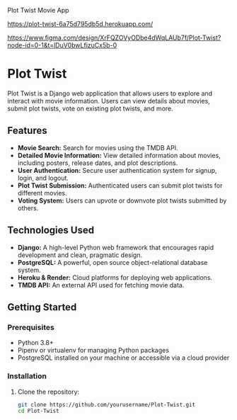 Plot Twist Movie App

https://plot-twist-6a75d795db5d.herokuapp.com/


https://www.figma.com/design/XrFQZOVyODbe4dWqLAUb7f/Plot-Twist?node-id=0-1&t=lDuV0bwLfizuCx5b-0




# Plot Twist

Plot Twist is a Django web application that allows users to explore and interact with movie information. Users can view details about movies, submit plot twists, vote on existing plot twists, and more.

## Features

- **Movie Search:** Search for movies using the TMDB API.
- **Detailed Movie Information:** View detailed information about movies, including posters, release dates, and plot descriptions.
- **User Authentication:** Secure user authentication system for signup, login, and logout.
- **Plot Twist Submission:** Authenticated users can submit plot twists for different movies.
- **Voting System:** Users can upvote or downvote plot twists submitted by others.

## Technologies Used

- **Django:** A high-level Python web framework that encourages rapid development and clean, pragmatic design.
- **PostgreSQL:** A powerful, open source object-relational database system.
- **Heroku & Render:** Cloud platforms for deploying web applications.
- **TMDB API:** An external API used for fetching movie data.

## Getting Started

### Prerequisites

- Python 3.8+
- Pipenv or virtualenv for managing Python packages
- PostgreSQL installed on your machine or accessible via a cloud provider

### Installation

1. Clone the repository:
   ```bash
   git clone https://github.com/yourusername/Plot-Twist.git
   cd Plot-Twist



